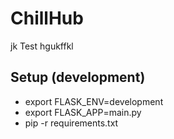 # ChillHub
jk
Test hgukffkl

## Setup (development)
 - export FLASK_ENV=development
 - export FLASK_APP=main.py
 - pip -r requirements.txt
